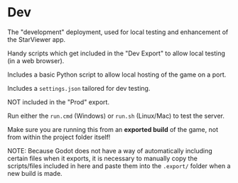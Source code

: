 
# Dev

The "development" deployment, used for local testing and enhancement of the StarViewer app.

Handy scripts which get included in the "Dev Export" to allow local testing (in a web browser).

Includes a basic Python script to allow local hosting of the game on a port.

Includes a `settings.json` tailored for dev testing.

NOT included in the "Prod" export.

Run either the `run.cmd` (Windows) or `run.sh` (Linux/Mac) to test the server.

Make sure you are running this from an **exported build** of the game, not from within the project folder itself!

NOTE: Because Godot does not have a way of automatically including certain files when it exports,
it is necessary to manually copy the scripts/files included in here and paste them into the
`.export/` folder when a new build is made.
